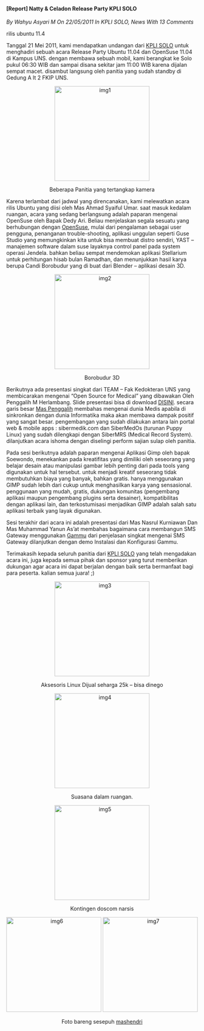 #### [Report] Natty & Celadon Release Party KPLI SOLO
_By Wahyu Asyari M On 22/05/2011 In KPLI SOLO, News With 13 Comments_

rilis ubuntu 11.4

Tanggal 21 Mei 2011, kami mendapatkan undangan dari [KPLI SOLO](https://solo.linux.or.id/) untuk menghadiri sebuah acara Release Party Ubuntu 11.04 dan OpenSuse 11.04 di Kampus UNS. dengan membawa sebuah mobil, kami berangkat ke Solo pukul 06:30 WIB dan sampai disana sekitar jam 11:00 WIB karena dijalan sempat macet. disambut langsung oleh panitia yang sudah standby di Gedung A lt 2 FKIP UNS.
<div align="center">
	<img src="./posts/2011-05-22-report-natty-celadon-release-party-kpli-solo/1.jpg" height="250px" alt="img1">
    <p>Beberapa Panitia yang tertangkap kamera</p>
</div> 


Karena terlambat dari jadwal yang direncanakan, kami melewatkan acara rilis Ubuntu yang diisi oleh Mas Ahmad Syaiful Umar. saat masuk kedalam ruangan, acara yang sedang berlangsung adalah paparan mengenai OpenSuse oleh Bapak Dedy Ari. Beliau menjelaskan segala sesuatu yang berhubungan dengan [OpenSuse](https://opensuse.or.id/), mulai dari pengalaman sebagai user pengguna, penanganan trouble-shooting, aplikasi unggulan seperti Guse Studio yang memungkinkan kita untuk bisa membuat distro sendiri, YAST – manajemen software dalam suse layaknya control panel pada system operasi Jendela. bahkan beliau sempat mendemokan aplikasi Stellarium untuk perhitungan hisab bulan Ramadhan, dan menunjukkan hasil karya berupa Candi Borobudur yang di buat dari Blender – aplikasi desain 3D.
<div align="center">
	<img src="./posts/2011-05-22-report-natty-celadon-release-party-kpli-solo/2.jpg" height="250px" alt="img2">
    <p>Borobudur 3D</p>
</div> 

Berikutnya ada presentasi singkat dari TEAM – Fak Kedokteran UNS yang membicarakan mengenai “Open Source for Medical” yang dibawakan Oleh Penggalih M Herlambang. Slide presentasi bisa di download [DISINI](http://www.slideshare.net/sibermedik/open-source-for-medical). secara garis besar [Mas Penggalih](http://id-id.facebook.com/penggalih.herlambang) membahas mengenai dunia Medis apabila di sinkronkan dengan dunia Informatika maka akan membawa dampak positif yang sangat besar. pengembangan yang sudah dilakukan antara lain portal web & mobile apps : sibermedik.com dan SiberMedOs (turunan Puppy Linux) yang sudah dilengkapi dengan SiberMRS (Medical Record System). dilanjutkan acara ishoma dengan diselingi perform sajian sulap oleh panitia.

Pada sesi berikutnya adalah paparan mengenai Aplikasi Gimp oleh bapak Soewondo, menekankan pada kreatifitas yang dimiliki oleh seseorang yang belajar desain atau manipulasi gambar lebih penting dari pada tools yang digunakan untuk hal tersebut. untuk menjadi kreatif seseorang tidak membutuhkan biaya yang banyak, bahkan gratis. hanya menggunakan GIMP sudah lebih dari cukup untuk menghasilkan karya yang sensasional. penggunaan yang mudah, gratis, dukungan komunitas (pengembang aplikasi maupun pengembang plugins serta desainer), kompatibilitas dengan aplikasi lain, dan terkostumisasi menjadikan GIMP adalah salah satu aplikasi terbaik yang layak digunakan.

Sesi terakhir dari acara ini adalah presentasi dari Mas Nasrul Kurniawan Dan Mas Muhammad Yanun As’at membahas bagaimana cara membangun SMS Gateway menggunakan [Gammu](http://wammu.eu/gammu/) dari penjelasan singkat mengenai SMS Gateway dilanjutkan dengan demo Instalasi dan Konfigurasi Gammu.

Terimakasih kepada seluruh panitia dari [KPLI SOLO](http://doscom.org/report-natty-celadon-release-party-kpli-solo/solo.linux.or.id) yang telah mengadakan acara ini, juga kepada semua pihak dan sponsor yang turut memberikan dukungan agar acara ini dapat berjalan dengan baik serta bermanfaat bagi para peserta. kalian semua juara! ;)
<div align="center">
	<img src="./posts/2011-05-22-report-natty-celadon-release-party-kpli-solo/3.jpg" height="250px" alt="img3">
    <p>Aksesoris Linux Dijual seharga 25k – bisa dinego</p>
</div> 

<div align="center">
	<img src="./posts/2011-05-22-report-natty-celadon-release-party-kpli-solo/4.jpg" height="250px" alt="img4">
    <p>Suasana dalam ruangan.</p>
</div> 

<div align="center">
	<img src="./posts/2011-05-22-report-natty-celadon-release-party-kpli-solo/5.jpg" height="250px" alt="img5">
    <p>Kontingen doscom narsis</p>
</div> 

<div align="center">
	<img src="./posts/2011-05-22-report-natty-celadon-release-party-kpli-solo/6.jpg" height="250px" alt="img6">
    <img src="./posts/2011-05-22-report-natty-celadon-release-party-kpli-solo/7.jpg" height="250px" alt="img7">
    <p>Foto bareng sesepuh <a href="http://mashendri.com/">mashendri</a></p>
</div> 
